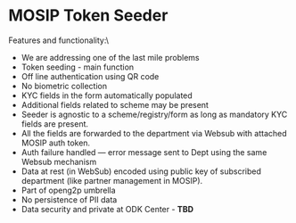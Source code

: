 # MOSIP Token Seeder



Features and functionality:\


* We are addressing one of the last mile problems
* Token seeding - main function
* Off line authentication using QR code
* No biometric collection
* KYC fields in the form automatically populated
* Additional fields related to scheme may be present
* Seeder is agnostic to a scheme/registry/form as long as mandatory KYC fields are present.
* All the fields are forwarded to the department via Websub with attached MOSIP auth token.
* Auth failure handled — error message sent to Dept using the same Websub mechanism
* Data at rest (in WebSub) encoded using public key of subscribed department (like partner management in MOSIP).
* Part of openg2p umbrella
* No persistence of PII data
* Data security and private at ODK Center - **TBD**
